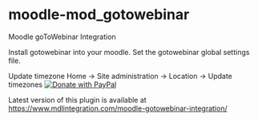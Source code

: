 # moodle-mod_gotowebinar
Moodle goToWebinar Integration


Install gotowebinar into your moodle.
Set the gotowebinar global settings file.

Update timezone 
Home -> Site administration -> Location -> Update timezones
<a href="https://paypal.me/alokrai?locale.x=en_GB">
  <img src="https://raw.githubusercontent.com/stefan-niedermann/paypal-donate-button/master/paypal-donate-button.png" alt="Donate with PayPal" />
</a>

Latest version of this plugin is available at https://www.mdlintegration.com/moodle-gotowebinar-integration/
